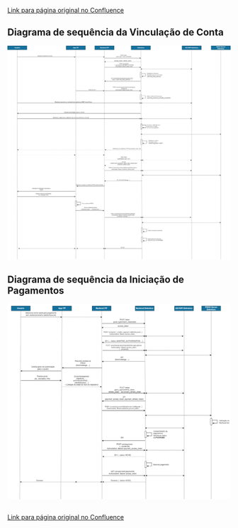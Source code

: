 [Link para página original no Confluence](https://openfinancebrasil.atlassian.net/wiki/spaces/OF/pages/212009082)

## Diagrama de sequência da Vinculação de Conta

![att212009135](Diagrama%20de%20Sequ%c3%aancia%20-%20v1.2.0%20-%20[SV]%20V%c3%adnculo%20de%20dispositivo/attachments/SS17_SequenciaVinculoDispositivo.png)

## Diagrama de sequência da Iniciação de Pagamentos

![att212009129](Diagrama%20de%20Sequ%c3%aancia%20-%20v1.2.0%20-%20[SV]%20V%c3%adnculo%20de%20dispositivo/attachments/Diagrama_iniciacao_pagamento_sem_redirecionamento.png)
##

[Link para página original no Confluence](https://openfinancebrasil.atlassian.net/wiki/spaces/OF/pages/212009082)